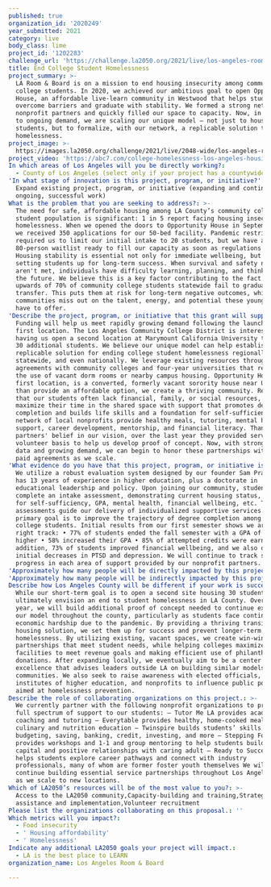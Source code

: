```yaml
---
published: true
organization_id: '2020249'
year_submitted: 2021
category: live
body_class: lime
project_id: '1202283'
challenge_url: 'https://challenge.la2050.org/2021/live/los-angeles-room-board/'
title: End College Student Homelessness
project_summary: >-
  LA Room & Board is on a mission to end housing insecurity among community
  college students. In 2020, we achieved our ambitious goal to open Opportunity
  House, an affordable live-learn community in Westwood that helps students
  overcome barriers and graduate with stability. We formed a strong network of
  nonprofit partners and quickly filled our space to capacity. Now, in response
  to ongoing demand, we are scaling our unique model – not just to house more
  students, but to formalize, with our network, a replicable solution to student
  homelessness.
project_image: >-
  https://images.la2050.org/challenge/2021/live/2048-wide/los-angeles-room-board.jpg
project_video: 'https://abc7.com/college-homelessness-los-angeles-housing/6379003/'
In which areas of Los Angeles will you be directly working?:
  - County of Los Angeles (select only if your project has a countywide benefit)
'In what stage of innovation is this project, program, or initiative?': >-
  Expand existing project, program, or initiative (expanding and continuing
  ongoing, successful work)
What is the problem that you are seeking to address?: >-
  The need for safe, affordable housing among LA County’s community college
  student population is significant: 1 in 5 report facing housing insecurity and
  homelessness. When we opened the doors to Opportunity House in September 2020,
  we received 350 applications for our 50-bed facility. Pandemic restrictions
  required us to limit our initial intake to 20 students, but we have an
  80-person waitlist ready to fill our capacity as soon as regulations allow.
  Housing stability is essential not only for immediate wellbeing, but for
  setting students up for long-term success. When survival and safety needs
  aren't met, individuals have difficulty learning, planning, and thinking about
  the future. We believe this is a key factor contributing to the fact that
  upwards of 70% of community college students statewide fail to graduate or
  transfer. This puts them at risk for long-term negative outcomes, while our
  communities miss out on the talent, energy, and potential these young people
  have to offer.
'Describe the project, program, or initiative that this grant will support to address the problem identified.': >-
  Funding will help us meet rapidly growing demand following the launch of our
  first location. The Los Angeles Community College District is interested in
  having us open a second location at Marymount California University to house
  30 additional students. We believe our unique model can help establish a
  replicable solution for ending college student homelessness regionally,
  statewide, and even nationally. We leverage existing resources through
  agreements with community colleges and four-year universities that reimagine
  the use of vacant dorm rooms or nearby campus housing. Opportunity House, our
  first location, is a converted, formerly vacant sorority house near UCLA. More
  than provide an affordable option, we create a thriving community. Recognizing
  that our students often lack financial, family, or social resources, we
  maximize their time in the shared space with support that promotes degree
  completion and builds life skills and a foundation for self-sufficiency. Our
  network of local nonprofits provide healthy meals, tutoring, mental health
  support, career development, mentorship, and financial literacy. Thanks to our
  partners' belief in our vision, over the last year they provided services on a
  volunteer basis to help us develop proof of concept. Now, with strong initial
  data and growing demand, we can begin to honor these partnerships with formal,
  paid agreements as we scale.
'What evidence do you have that this project, program, or initiative is or will be successful, and how will you define and measure success?': >-
  We utilize a robust evaluation system designed by our founder Sam Prater, who
  has 13 years of experience in higher education, plus a doctorate in
  educational leadership and policy. Upon joining our community, students
  complete an intake assessment, demonstrating current housing status, readiness
  for self-sufficiency, GPA, mental health, financial wellbeing, etc. These
  assessments guide our delivery of individualized supportive services. Our
  primary goal is to improve the trajectory of degree completion among community
  college students. Initial results from our first semester shows we are on the
  right track: • 77% of students ended the fall semester with a GPA of 3.0 or
  higher • 58% increased their GPA • 85% of attempted credits were earned In
  addition, 73% of students improved financial wellbeing, and we also observed
  initial decreases in PTSD and depression. We will continue to track student
  progress in each area of support provided by our nonprofit partners.
'Approximately how many people will be directly impacted by this project, program, or initiative?': '80'
'Approximately how many people will be indirectly impacted by this project, program, or initiative?': '40'
Describe how Los Angeles County will be different if your work is successful.: >-
  While our short-term goal is to open a second site housing 30 students, we
  ultimately envision an end to student homelessness in LA County. Over the next
  year, we will build additional proof of concept needed to continue expanding
  our model throughout the county, particularly as students face continuing
  economic hardship due to the pandemic. By providing a thriving transitional
  housing solution, we set them up for success and prevent longer-term
  homelessness. By utilizing existing, vacant spaces, we create win-win
  partnerships that meet student needs, while helping colleges maximize
  facilities to meet revenue goals and making efficient use of philanthropic
  donations. After expanding locally, we eventually aim to be a center for
  excellence that advises leaders outside LA on building similar models in their
  communities. We also seek to raise awareness with elected officials,
  institutes of higher education, and nonprofits to influence public policy
  aimed at homelessness prevention.
Describe the role of collaborating organizations on this project.: >-
  We currently partner with the following nonprofit organizations to provide a
  full spectrum of support to our students: – Tutor Me LA provides academic
  coaching and tutoring – Everytable provides healthy, home-cooked meals, and
  culinary and nutrition education – Twinspire builds students’ skills in
  budgeting, saving, banking, credit, investing, and more – Stepping Forward LA
  provides workshops and 1-1 and group mentoring to help students build social
  capital and positive relationships with caring adult – Ready to Succeed LA
  helps students explore career pathways and connect with industry
  professionals, many of whom are former foster youth themselves We will
  continue building essential service partnerships throughout Los Angeles County
  as we scale to new locations.
Which of LA2050’s resources will be of the most value to you?: >-
  Access to the LA2050 community,Capacity-building and training,Strategy
  assistance and implementation,Volunteer recruitment
Please list the organizations collaborating on this proposal.: ''
Which metrics will you impact?:
  - Food insecurity
  - ' Housing affordability'
  - ' Homelessness'
Indicate any additional LA2050 goals your project will impact.:
  - LA is the best place to LEARN
organization_name: Los Angeles Room & Board

---
```

